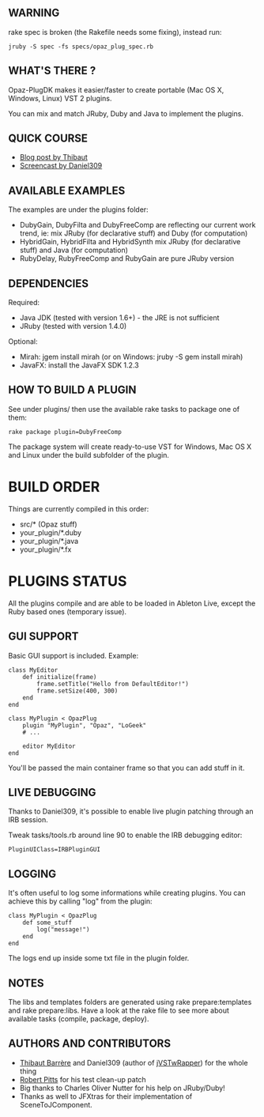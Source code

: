 WARNING
-------

rake spec is broken (the Rakefile needs some fixing), instead run:

    jruby -S spec -fs specs/opaz_plug_spec.rb

WHAT'S THERE ?
--------------

Opaz-PlugDK makes it easier/faster to create portable (Mac OS X, Windows, Linux) VST 2 plugins.

You can mix and match JRuby, Duby and Java to implement the plugins.

QUICK COURSE
------------

* [Blog post by Thibaut](http://blog.logeek.fr/2009/11/17/how-to-prototype-vst-audio-plugins-with-jruby-and-java)
* [Screencast by Daniel309](http://www.vimeo.com/8654173)

AVAILABLE EXAMPLES
------------------

The examples are under the plugins folder:

* DubyGain, DubyFilta and DubyFreeComp are reflecting our current work trend, ie: mix JRuby (for declarative stuff) and Duby (for computation)
* HybridGain, HybridFilta and HybridSynth mix JRuby (for declarative stuff) and Java (for computation)
* RubyDelay, RubyFreeComp and RubyGain are pure JRuby version

DEPENDENCIES
------------

Required:

* Java JDK (tested with version 1.6+) - the JRE is not sufficient
* JRuby (tested with version 1.4.0)

Optional:

* Mirah: jgem install mirah (or on Windows: jruby -S gem install mirah)
* JavaFX: install the JavaFX SDK 1.2.3

HOW TO BUILD A PLUGIN
---------------------

See under plugins/ then use the available rake tasks to package one of them:

	rake package plugin=DubyFreeComp
  
The package system will create ready-to-use VST for Windows, Mac OS X and Linux under the build subfolder of the plugin.

BUILD ORDER
===========

Things are currently compiled in this order:

* src/* (Opaz stuff)
* your_plugin/*.duby
* your_plugin/*.java
* your_plugin/*.fx

PLUGINS STATUS
==============

All the plugins compile and are able to be loaded in Ableton Live, except the Ruby based ones (temporary issue).

GUI SUPPORT
-----------

Basic GUI support is included. Example:

	class MyEditor
		def initialize(frame)
			frame.setTitle("Hello from DefaultEditor!")
			frame.setSize(400, 300)
		end
	end
	
	class MyPlugin < OpazPlug
		plugin "MyPlugin", "Opaz", "LoGeek"
		# ...
		
		editor MyEditor
	end
	
You'll be passed the main container frame so that you can add stuff in it.

LIVE DEBUGGING
--------------

Thanks to Daniel309, it's possible to enable live plugin patching through an IRB session.

Tweak tasks/tools.rb around line 90 to enable the IRB debugging editor:

	PluginUIClass=IRBPluginGUI

LOGGING
-------

It's often useful to log some informations while creating plugins. You can achieve this by calling "log" from the plugin:

	class MyPlugin < OpazPlug
		def some_stuff
			log("message!")
		end
	end

The logs end up inside some txt file in the plugin folder.

NOTES
-----

The libs and templates folders are generated using rake prepare:templates and rake prepare:libs. Have a look at the rake file to see more about available tasks (compile, package, deploy).

AUTHORS AND CONTRIBUTORS
------------------------

* [Thibaut Barrère](http://twitter.com/thibaut_barrere) and Daniel309 (author of [jVSTwRapper](http://jvstwrapper.sourceforge.net/)) for the whole thing
* [Robert Pitts](http://github.com/rbxbx) for his test clean-up patch
* Big thanks to Charles Oliver Nutter for his help on JRuby/Duby!
* Thanks as well to JFXtras for their implementation of SceneToJComponent.